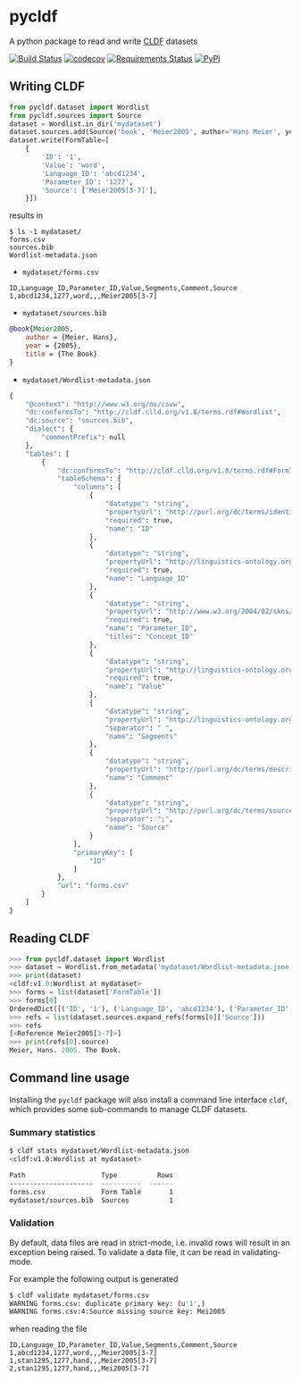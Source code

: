 pycldf
======

A python package to read and write [CLDF](http://cldf.clld.org) datasets

[![Build Status](https://travis-ci.org/glottobank/pycldf.svg?branch=master)](https://travis-ci.org/glottobank/pycldf)
[![codecov](https://codecov.io/gh/glottobank/pycldf/branch/master/graph/badge.svg)](https://codecov.io/gh/glottobank/pycldf)
[![Requirements Status](https://requires.io/github/glottobank/pycldf/requirements.svg?branch=master)](https://requires.io/github/glottobank/pycldf/requirements/?branch=master)
[![PyPI](https://img.shields.io/pypi/v/pycldf.svg)](https://pypi.python.org/pypi/pycldf)


Writing CLDF
------------

```python
from pycldf.dataset import Wordlist
from pycldf.sources import Source
dataset = Wordlist.in_dir('mydataset')
dataset.sources.add(Source('book', 'Meier2005', author='Hans Meier', year='2005', title='The Book'))
dataset.write(FormTable=[
    {
        'ID': '1', 
        'Value': 'word', 
        'Language_ID': 'abcd1234', 
        'Parameter_ID': '1277', 
        'Source': ['Meier2005[3-7]'],
    }])
```

results in
```
$ ls -1 mydataset/
forms.csv
sources.bib
Wordlist-metadata.json
```

- `mydataset/forms.csv`
```
ID,Language_ID,Parameter_ID,Value,Segments,Comment,Source
1,abcd1234,1277,word,,,Meier2005[3-7]
```
- `mydataset/sources.bib`
```bibtex
@book{Meier2005,
    author = {Meier, Hans},
    year = {2005},
    title = {The Book}
}

```
- `mydataset/Wordlist-metadata.json`
```python
{
    "@context": "http://www.w3.org/ns/csvw", 
    "dc:conformsTo": "http://cldf.clld.org/v1.0/terms.rdf#Wordlist", 
    "dc:source": "sources.bib", 
    "dialect": {
        "commentPrefix": null
    }, 
    "tables": [
        {
            "dc:conformsTo": "http://cldf.clld.org/v1.0/terms.rdf#FormTable", 
            "tableSchema": {
                "columns": [
                    {
                        "datatype": "string", 
                        "propertyUrl": "http://purl.org/dc/terms/identifier", 
                        "required": true, 
                        "name": "ID"
                    }, 
                    {
                        "datatype": "string", 
                        "propertyUrl": "http://linguistics-ontology.org/gold/2010/Language", 
                        "required": true, 
                        "name": "Language_ID"
                    }, 
                    {
                        "datatype": "string", 
                        "propertyUrl": "http://www.w3.org/2004/02/skos/core#Concept", 
                        "required": true, 
                        "name": "Parameter_ID", 
                        "titles": "Concept_ID"
                    }, 
                    {
                        "datatype": "string", 
                        "propertyUrl": "http://linguistics-ontology.org/gold/2010/FormUnit", 
                        "required": true, 
                        "name": "Value"
                    }, 
                    {
                        "datatype": "string", 
                        "propertyUrl": "http://linguistics-ontology.org/gold/2010/Segment", 
                        "separator": " ", 
                        "name": "Segments"
                    }, 
                    {
                        "datatype": "string", 
                        "propertyUrl": "http://purl.org/dc/terms/description", 
                        "name": "Comment"
                    }, 
                    {
                        "datatype": "string", 
                        "propertyUrl": "http://purl.org/dc/terms/source", 
                        "separator": ";", 
                        "name": "Source"
                    }
                ], 
                "primaryKey": [
                    "ID"
                ]
            }, 
            "url": "forms.csv"
        }
    ]
}
```


Reading CLDF
------------

```python
>>> from pycldf.dataset import Wordlist
>>> dataset = Wordlist.from_metadata('mydataset/Wordlist-metadata.json')
>>> print(dataset)
<cldf:v1.0:Wordlist at mydataset>
>>> forms = list(dataset['FormTable'])
>>> forms[0]
OrderedDict([('ID', '1'), ('Language_ID', 'abcd1234'), ('Parameter_ID', '1277'), ('Value', 'word'), ('Segments', []), ('Comment', None), ('Source', ['Meier2005[3-7]'])])
>>> refs = list(dataset.sources.expand_refs(forms[0]['Source']))
>>> refs
[<Reference Meier2005[3-7]>]
>>> print(refs[0].source)
Meier, Hans. 2005. The Book.
```


Command line usage
------------------

Installing the `pycldf` package will also install a command line interface `cldf`, which provides some sub-commands to manage CLDF datasets.


### Summary statistics

```sh
$ cldf stats mydataset/Wordlist-metadata.json 
<cldf:v1.0:Wordlist at mydataset>

Path                   Type          Rows
---------------------  ----------  ------
forms.csv              Form Table       1
mydataset/sources.bib  Sources          1
```


### Validation

By default, data files are read in strict-mode, i.e. invalid rows will result in an exception
being raised. To validate a data file, it can be read in validating-mode.

For example the following output is generated

```sh
$ cldf validate mydataset/forms.csv
WARNING forms.csv: duplicate primary key: (u'1',)
WARNING forms.csv:4:Source missing source key: Mei2005
```

when reading the file

```
ID,Language_ID,Parameter_ID,Value,Segments,Comment,Source
1,abcd1234,1277,word,,,Meier2005[3-7]
1,stan1295,1277,hand,,,Meier2005[3-7]
2,stan1295,1277,hand,,,Mei2005[3-7]
```
